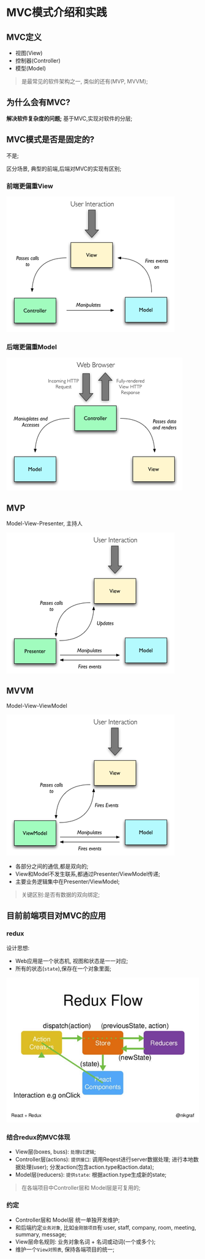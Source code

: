 # MVC模式介绍和实践

## MVC定义
- 视图(View)
- 控制器(Controller)
- 模型(Model)

> 是最常见的软件架构之一, 类似的还有(MVP, MVVM);


## 为什么会有MVC?

**解决软件复杂度的问题;**
基于MVC,实现对软件的分层;

## MVC模式是否是固定的?

不是;

区分场景, 典型的前端,后端对MVC的实现有区别;

### 前端更偏重View

![mvc_front](./assets/mvc1.png)

### 后端更偏重Model

![mvc_back](./assets/mvc2.png)

## MVP

Model-View-Presenter, 主持人

![mvp](./assets/mvp.png)

## MVVM

Model-View-ViewModel

![mvvm](./assets/mvvm.png)

- 各部分之间的通信,都是双向的;
- View和Model不发生联系,都通过Presenter/ViewModel传递;
- 主要业务逻辑集中在Presenter/ViewModel;

> 关键区别:是否有数据的双向绑定;

## 目前前端项目对MVC的应用

### redux

设计思想:

- Web应用是一个状态机, 视图和状态是一一对应;
- 所有的状态(`state`),保存在一个对象里面;

![redux](./assets/redux.png)

### 结合redux的MVC体现

- View层(boxes, buss): `处理UI逻辑`;
- Controller层(actions): `提供接口`: 调用Reqest进行server数据处理; 进行本地数据处理(user); 分发action(包含action.type和action.data);
- Model层(reducers): `提供state`: 根据action.type生成新的state;

> 在各端项目中Controller层和 Model层是可复用的;

### 约定

- Controller层和 Model层 统一单独开发维护; 
- 和后端约定`业务对象`, 比如`金刚狼项目`有:user, staff, company, room, meeting, summary, message;
- View层命名规则: 业务对象名词 + 名词或动词(一个或多个);
- 维护一个`View对照表`, 保持各端项目的统一;









